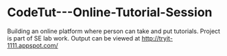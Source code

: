 # CodeTut---Online-Tutorial-Session
Building an online platform where person can take and put tutorials. Project is part of SE lab work.
Output can be viewed at http://tryit-1111.appspot.com/
